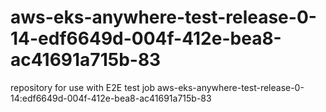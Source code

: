 # aws-eks-anywhere-test-release-0-14-edf6649d-004f-412e-bea8-ac41691a715b-83
repository for use with E2E test job aws-eks-anywhere-test-release-0-14:edf6649d-004f-412e-bea8-ac41691a715b-83
